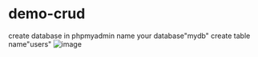 # demo-crud

create database in phpmyadmin
name your database"mydb"
create table name"users"
![image](https://github.com/envysev/demo-crud/assets/132826559/a3c1ebb0-e18d-4782-ab24-64aa2153131c)

